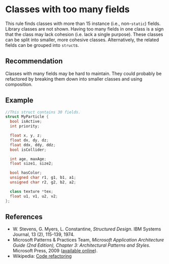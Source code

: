 # Classes with too many fields
This rule finds classes with more than 15 instance (i.e., non-`static`) fields. Library classes are not shown. Having too many fields in one class is a sign that the class may lack cohesion (i.e. lack a single purpose). These classes can be split into smaller, more cohesive classes. Alternatively, the related fields can be grouped into `struct`s.


## Recommendation
Classes with many fields may be hard to maintain. They could probably be refactored by breaking them down into smaller classes and using composition.


## Example

```cpp
//This struct contains 30 fields.
struct MyParticle {
  bool isActive;
  int priority;

  float x, y, z;
  float dx, dy, dz;
  float ddx, ddy, ddz;
  bool isCollider;

  int age, maxAge;
  float size1, size2;

  bool hasColor;
  unsigned char r1, g1, b1, a1;
  unsigned char r2, g2, b2, a2;

  class texture *tex;
  float u1, v1, u2, v2;
};

```

## References
* W. Stevens, G. Myers, L. Constantine, *Structured Design*. IBM Systems Journal, 13 (2), 115-139, 1974.
* Microsoft Patterns &amp; Practices Team, *Microsoft Application Architecture Guide (2nd Edition), Chapter 3: Architectural Patterns and Styles.* Microsoft Press, 2009 ([available online](http://msdn.microsoft.com/en-us/library/ee658117.aspx)).
* Wikipedia: [Code refactoring](https://en.wikipedia.org/wiki/Code_refactoring)
